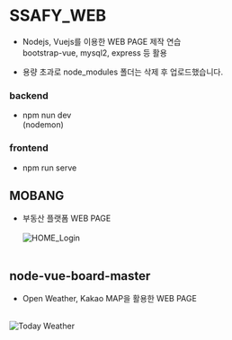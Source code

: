 # SSAFY_WEB<br>
- Nodejs, Vuejs를 이용한 WEB PAGE 제작 연습<br>
bootstrap-vue, mysql2, express 등 활용<br>

- 용량 초과로 node_modules 폴더는 삭제 후 업로드했습니다.
### backend
- npm nun dev<br> 
(nodemon)
### frontend
- npm run serve
## MOBANG<br>
- 부동산 플랫폼 WEB PAGE<br><br>
![HOME_Login](https://user-images.githubusercontent.com/69624521/93374757-22bdd000-f892-11ea-9568-5172cdf5ec8f.PNG) <br><br>

## node-vue-board-master<br>
- Open Weather, Kakao MAP을 활용한 WEB PAGE<br><br>

![Today Weather](https://user-images.githubusercontent.com/69624521/93374769-28b3b100-f892-11ea-8e7d-990184de0cc3.PNG)<br><br>
